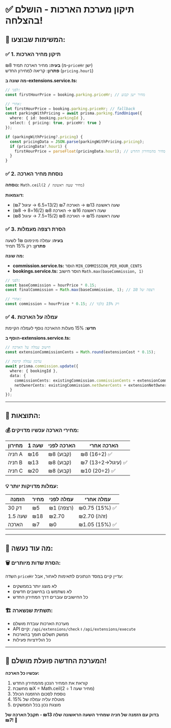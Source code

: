 # ✅ **תיקון מערכת הארכות - הושלם בהצלחה!**

## 🎯 **המשימות שבוצעו:**

### ✅ **1. תיקון מחיר הארכות**
**בעיה:** מחיר הארכה תמיד ₪8 (מ-`priceHr` ישן)  
**פתרון:** קריאה למחירון החדש (`pricing.hour1`)

**מה שונה ב-extensions.service.ts:**
```typescript
// לפני:
const firstHourPrice = booking.parking.priceHr; // מחיר ישן קבוע

// אחרי:
let firstHourPrice = booking.parking.priceHr; // fallback
const parkingWithPricing = await prisma.parking.findUnique({
  where: { id: booking.parkingId },
  select: { pricing: true, priceHr: true }
});

if (parkingWithPricing?.pricing) {
  const pricingData = JSON.parse(parkingWithPricing.pricing);
  if (pricingData?.hour1) {
    firstHourPrice = parseFloat(pricingData.hour1); // מחיר מהמחירון החדש
  }
}
```

### ✅ **2. נוסחת מחיר הארכה**
**נוסחה:** `Math.ceil(מחיר שעה ראשונה / 2)`

**דוגמאות:**
- שעה ראשונה ₪13 → הארכה ₪7 (13/2=6.5 → עיגול ₪7)
- שעה ראשונה ₪16 → הארכה ₪8 (16/2=8 → ₪8)
- שעה ראשונה ₪15 → הארכה ₪8 (15/2=7.5 → עיגול ₪8)

### ✅ **3. הסרת רצפה מעמלות**
**בעיה:** עמלה מינימום 1₪ לשעה  
**פתרון:** רק 15% תמיד

**מה שונה:**
- **commission.service.ts:** הוסר `MIN_COMMISSION_PER_HOUR_CENTS`
- **bookings.service.ts:** הוסר חישוב `Math.max(baseCommission, 1)`

```typescript
// לפני:
const baseCommission = hourPrice * 0.15;
const finalCommission = Math.max(baseCommission, 1); // רצפה של 1₪

// אחרי:
const commission = hourPrice * 0.15; // רק 15% בלבד
```

### ✅ **4. עמלה על הארכות**
**חדש:** 15% מעלות ההארכה נוסף לעמלה הקיימת

**הוסף ב-extensions.service.ts:**
```typescript
// חישוב עמלה על הארכה
const extensionCommissionCents = Math.round(extensionCost * 0.15);

// עדכון עמלה קיימת
await prisma.commission.update({
  where: { bookingId },
  data: {
    commissionCents: existingCommission.commissionCents + extensionCommissionCents,
    netOwnerCents: existingCommission.netOwnerCents + extensionNetOwnerCents
  }
});
```

---

## 🎊 **התוצאות:**

### **💰 מחירי הארכה עכשיו מדויקים:**
| מחירון | שעה 1 | הארכה לפני | הארכה אחרי |
|---------|-------|------------|------------|
| חניה A | ₪16 | ₪8 (קבוע) | ₪8 (16÷2) ✅ |
| חניה B | ₪13 | ₪8 (קבוע) | ₪7 (13÷2→עיגול) ✅ |
| חניה C | ₪20 | ₪8 (קבוע) | ₪10 (20÷2) ✅ |

### **💡 עמלות מדויקות יותר:**
| הזמנה | מחיר | עמלה לפני | עמלה אחרי |
|--------|------|-----------|-----------|
| 30 דק | ₪5 | ₪1 (רצפה) | ₪0.75 (15%) ✅ |
| 1.5 שעה | ₪18 | ₪2.70 | ₪2.70 (זהה) |
| הארכה | ₪7 | ₪0 | ₪1.05 (15%) ✅ |

---

## 🔧 **מה עוד נעשה:**

### **🗑️ הסרת שדות מיותרים:**
השדה `priceHr` עדיין קיים במסד הנתונים לתאימות לאחור, אבל:
- לא מוצג יותר בממשקים
- לא נשתמש בו בחישובים חדשים  
- כל החישובים עוברים דרך המחירון החדש

### **🏗️ תשתית שנשארה:**
- מערכת הארכות עובדת מושלם
- API קיים: `/api/extensions/check` ו `/api/extensions/execute`
- ממשק תשלום תומך בהארכות
- כל הולידציות פעילות

---

## 🚀 **המערכת החדשה פועלת מושלם!**

**עכשיו כל הארכה:**
1. קוראת את המחיר הנכון מהמחירון החדש  
2. מחשבת ₪X = Math.ceil(מחיר שעה 1 ÷ 2)
3. נוספת לסכום ההזמנה הכולל
4. מוטלת עליה עמלה של 15%
5. מוצגת נכון בכל הממשקים

**בדוק עם הזמנה של חניה שמחיר השעה הראשונה שלה ₪13 - תקבל הארכה של ₪7! 🎉**
